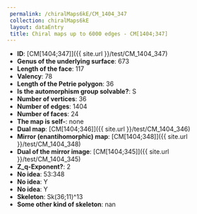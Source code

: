 ```yaml
--- 
 permalink: /chiralMaps6kE/CM_1404_347 
 collection: chiralMaps6kE
 layout: dataEntry
 title: Chiral maps up to 6000 edges - CM[1404;347]
---
```


- **ID**: [CM[1404;347]]({{ site.url }}/test/CM_1404_347)
- **Genus of the underlying surface**: 673
- **Length of the face**: 117
- **Valency**: 78
- **Length of the Petrie polygon**: 36
- **Is the automorphism group solvable?**: S
- **Number of vertices**: 36
- **Number of edges**: 1404
- **Number of faces**: 24
- **The map is self-**: none
- **Dual map**: [CM[1404;346]]({{ site.url }}/test/CM_1404_346)
- **Mirror (enantihomorphic) map**: [CM[1404;348]]({{ site.url }}/test/CM_1404_348)
- **Dual of the mirror image**: [CM[1404;345]]({{ site.url }}/test/CM_1404_345)
- **Z_q-Exponent?**: 2
- **No idea**:  53:348
- **No idea**: Y
- **No idea**: Y
- **Skeleton**: Sk(36;11)^13
- **Some other kind of skeleton**: nan
